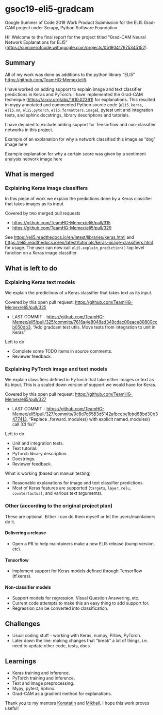 # gsoc19-eli5-gradcam
Google Summer of Code 2019 Work Product Submission for the ELI5 Grad-CAM project under Scrapy, Python Software Foundation.

Hi! Welcome to the final report for the project titled “Grad-CAM Neural Network Explanations for ELI5” (https://summerofcode.withgoogle.com/projects/#5190417975345152).

## Summary

All of my work was done as additions to the python library “ELI5” https://github.com/TeamHG-Memex/eli5. 

I have worked on adding support to explain image and text classifier predictions in Keras and PyTorch. I have implemented the Grad-CAM technique (https://arxiv.org/abs/1610.02391) for explanations. This resulted in mypy annotated and commented Python source code (`eli5.keras`, `eli5.nn`, `eli5.pytorch`, `eli5.formatters.image`), pytest unit and integration tests, and sphinx docstrings, library descriptions and tutorials.

I have decided to exclude adding support for Tensorflow and non-classifier networks in this project.

Example of an explanation for why a network classified this image as “dog”
image here
  
Example explanation for why a certain score was given by a sentiment analysis network
image here
  
## What is merged

### Explaining Keras image classifiers

In this piece of work we explain the predictions done by a Keras classifier that takes images as its input.

Covered by two merged pull requests
* https://github.com/TeamHG-Memex/eli5/pull/315
* https://github.com/TeamHG-Memex/eli5/pull/329 

See https://eli5.readthedocs.io/en/latest/libraries/keras.html and https://eli5.readthedocs.io/en/latest/tutorials/keras-image-classifiers.html for usage. The user can now call `eli5.explain_prediction()` top level function on a Keras image classifier.

## What is left to do

### Explaining Keras text models

We explain the predictions of a Keras classifier that takes text as its input.

Covered by this open pull request: https://github.com/TeamHG-Memex/eli5/pull/325
* LAST COMMIT - https://github.com/TeamHG-Memex/eli5/pull/325/commits/7616a4e8048ad349cdac00eace80800ccb050db3, “Add gradcam test utils. Move tests from integration to unit in Keras”

Left to do
* Complete some TODO items in source comments.
* Reviewer feedback.


### Explaining PyTorch image and text models

We explain classifiers defined in PyTorch that take either images or text as its input. This is a scaled down version of support we would have for Keras.

Covered by this open pull request: https://github.com/TeamHG-Memex/eli5/pull/327
* LAST COMMIT - https://github.com/TeamHG-Memex/eli5/pull/327/commits/9c8d7c6583d5142afbccbe1bbd68bd30b3477413, “Replace _forward_modules() with explicit named_modules() call (CI fix)”

Left to do
* Unit and integration tests.
* Text tutorial.
* PyTorch library description.
* Docstrings.
* Reviewer feedback.

What is working (based on manual testing)
* Reasonable explanations for image and text classifier predictions.
* Most of Keras features are supported (`targets`, `layer`, `relu`, `counterfactual`, and various text arguments).

### Other (according to the original project plan)

These are optional. Either I can do them myself or let the users/maintainers do it.

#### Delivering a release
* Open a PR to help maintainers make a new ELI5 release (bump version, etc).

#### Tensorflow
* Implement support for Keras models defined through Tensorflow (tf.keras).

#### Non-classifier models
* Support models for regression, Visual Question Answering, etc.
* Current code attempts to make this an easy thing to add support for.
* Regression can be converted into classification.

## Challenges
* Usual coding stuff - working with Keras, numpy, Pillow, PyTorch.
* Later down the line: making changes that “break” a lot of things, i.e. need to update other code, tests, docs.

## Learnings
* Keras training and inference.
* PyTorch training and inference.
* Text and image preprocessing.
* Mypy, pytest, Sphinx.
* Grad-CAM as a gradient method for explanations.


Thank you to my mentors [Konstatin](https://github.com/lopuhin) and [Mikhail](https://github.com/kmike). I hope this work proves useful!
